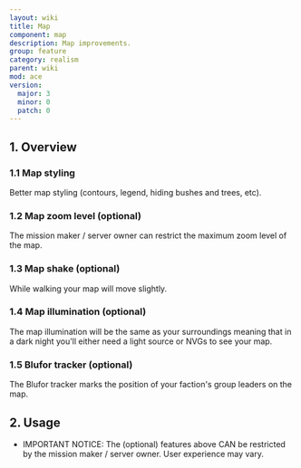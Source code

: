 ```yaml
---
layout: wiki
title: Map
component: map
description: Map improvements.
group: feature
category: realism
parent: wiki
mod: ace
version:
  major: 3
  minor: 0
  patch: 0
---
```


## 1. Overview

### 1.1 Map styling
Better map styling (contours, legend, hiding bushes and trees, etc).

### 1.2 Map zoom level (optional)
The mission maker / server owner can restrict the maximum zoom level of the map.

### 1.3 Map shake (optional)
While walking your map will move slightly.

### 1.4 Map illumination (optional)
The map illumination will be the same as your surroundings meaning that in a dark night you'll either need a light source or NVGs to see your map.

### 1.5 Blufor tracker (optional)
The Blufor tracker marks the position of your faction's group leaders on the map.


## 2. Usage

- IMPORTANT NOTICE: The (optional) features above CAN be restricted by the mission maker / server owner. User experience may vary.

